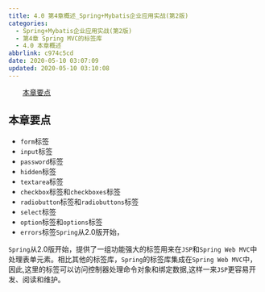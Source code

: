 ```yaml
---
title: 4.0 第4章概述_Spring+Mybatis企业应用实战(第2版)
categories:
  - Spring+Mybatis企业应用实战(第2版)
  - 第4章 Spring MVC的标签库
  - 4.0 本章概述
abbrlink: c974c5cd
date: 2020-05-10 03:07:09
updated: 2020-05-10 03:10:08
---
```

<div id='my_toc'><a href="/JavaReadingNotes/ea71ec33/#本章要点" class="header_2">本章要点</a>&nbsp;<br></div>
<style>.header_1{margin-left: 1em;}.header_2{margin-left: 2em;}.header_3{margin-left: 3em;}.header_4{margin-left: 4em;}.header_5{margin-left: 5em;}.header_6{margin-left: 6em;}</style>
<!--more-->
<script>if (navigator.platform.search('arm')==-1){document.getElementById('my_toc').style.display = 'none';}var e,p = document.getElementsByTagName('p');while (p.length>0) {e = p[0];e.parentElement.removeChild(e);}</script>

<!--end-->
## 本章要点
- `form`标签
- `input`标签
- `password`标签
- `hidden`标签
- `textarea`标签
- `checkbox`标签和`checkboxes`标签
- `radiobutton`标签和`radiobuttons`标签
- `select`标签
- `option`标签和`options`标签
- `errors`标签`Spring`从2.0版开始，

`Spring`从2.0版开始，提供了一组功能强大的标签用来在`JSP`和`Spring Web MVC`中处理表单元素。相比其他的标签库，`Spring`的标签库集成在`Spring Web MVC`中，因此,这里的标签可以访问控制器处理命令对象和绑定数据,这样一来`JSP`更容易开发、阅读和维护。